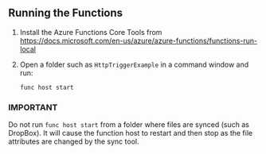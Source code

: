## Running the Functions

1. Install the Azure Functions Core Tools from https://docs.microsoft.com/en-us/azure/azure-functions/functions-run-local 

1. Open a folder such as `HttpTriggerExample` in a command window and run:

    `func host start`

### IMPORTANT

Do not run `func host start` from a folder where files are synced (such as DropBox). It will cause the function host to restart and then stop as the file attributes are changed by the sync tool.